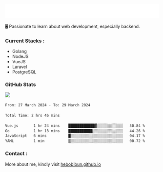 <a href="#">
  <img src="assets/hey.svg" onclick="" alt=":wave: Hey, I'm Muhammad Habibullah"/>
</a>

🖥️ Passionate to learn about web development, especially backend.

### Current Stacks :

- Golang
- NodeJS
- VueJS
- Laravel
- PostgreSQL

### GitHub Stats

![](https://github-readme-streak-stats.herokuapp.com/?user=hebobibun&theme=algolia&hide_border=false)<br/>

<!--START_SECTION:waka-->

```txt
From: 27 March 2024 - To: 29 March 2024

Total Time: 2 hrs 46 mins

Vue.js       1 hr 24 mins    ████████████▓░░░░░░░░░░░░   50.84 %
Go           1 hr 13 mins    ███████████░░░░░░░░░░░░░░   44.26 %
JavaScript   6 mins          █░░░░░░░░░░░░░░░░░░░░░░░░   04.17 %
YAML         1 min           ▒░░░░░░░░░░░░░░░░░░░░░░░░   00.72 %
```

<!--END_SECTION:waka-->

### Contact :

More about me, kindly visit [hebobibun.github.io](https://hebobibun.github.io)
